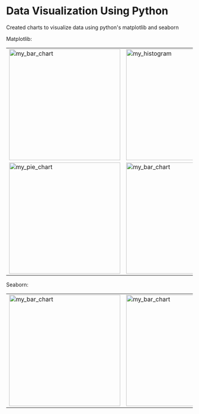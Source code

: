 # Data Visualization Using Python

Created charts to visualize data using python's matplotlib and seaborn

Matplotlib:
<table>
    <tr>
        <td>
            <img src="https://user-images.githubusercontent.com/85636187/202286723-18c285cf-cf19-443b-babd-786aff05c2de.png" alt="my_bar_chart" style="width:300px; height:300px;"/>
        </td>
        <td>
            <img src="https://user-images.githubusercontent.com/85636187/202321905-30e9c803-1cdc-4249-8e9c-fc3307debbfd.png" alt="my_histogram" style="width:300px; height:300px;"/>
        </td>
        <td>
            <img src="https://user-images.githubusercontent.com/85636187/202322261-2362834d-e218-4c59-8954-8fa604e7767e.png" alt="my_stacked_bar" style="width:300px; height:300px;"/>
        </td>
    </tr>
    <tr>
        <td>
            <img src="https://user-images.githubusercontent.com/85636187/202322481-b71f4eb5-a8d7-4e3b-b0b9-c1f27cfcb63e.png" alt="my_pie_chart" style="width:300px; height:300px;"/>
        </td>
        <td>
            <img src="https://user-images.githubusercontent.com/85636187/202322676-618a2962-038d-4eba-a760-8327f45cc384.png" alt="my_bar_chart" style="width:300px; height:300px;"/>
        </td>
        <td>
            <img src="https://user-images.githubusercontent.com/85636187/202322858-606abbae-5ff6-4354-89a8-9b296b0a2271.png" alt="my_bar_chart" style="width:300px; height:300px;"/>
        </td>
    </tr>
</table>

Seaborn:
<table>
    <tr>
        <td>
            <img src="https://user-images.githubusercontent.com/85636187/202325915-0f1bd151-0c7f-470f-9c59-e11da90159bf.png" alt="my_bar_chart" style="width:300px; height:300px;"/>
        </td>
        <td>
            <img src="https://user-images.githubusercontent.com/85636187/208312910-00047e1f-5ba0-42ab-a903-e4c0f4fed10d.png" alt="my_bar_chart" style="width:300px; height:300px;"/>
        </td>
        <td>
            <img src="https://user-images.githubusercontent.com/85636187/208314591-05e91f73-20cb-4bfd-b710-f1228a22c6c4.png" alt="my_bar_chart" style="width:300px; height:300px;"/>
        </td>
    </tr>
</table>